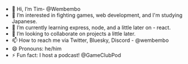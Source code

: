 - 👋 Hi, I’m Tim-  @Wembembo
- 👀 I’m interested in fighting games, web development, and I'm studying Japanese. 
- 🌱 I’m currently learning express, node, and a little later on - react.
- 💞️ I’m looking to collaborate on projects a little later. 
- 📫 How to reach me via Twitter, Bluesky, Discord - @wembembo
- 😄 Pronouns: he/him
- ⚡ Fun fact: I host a podcast! @GameClubPod

<!---
Wembembo/Wembembo is a ✨ special ✨ repository because its `README.md` (this file) appears on your GitHub profile.
You can click the Preview link to take a look at your changes.
--->

